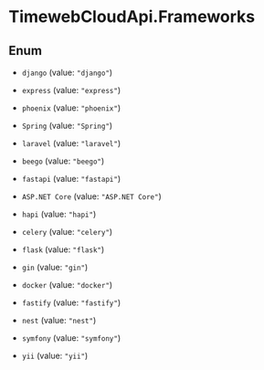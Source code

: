 # TimewebCloudApi.Frameworks

## Enum


* `django` (value: `"django"`)

* `express` (value: `"express"`)

* `phoenix` (value: `"phoenix"`)

* `Spring` (value: `"Spring"`)

* `laravel` (value: `"laravel"`)

* `beego` (value: `"beego"`)

* `fastapi` (value: `"fastapi"`)

* `ASP.NET Core` (value: `"ASP.NET Core"`)

* `hapi` (value: `"hapi"`)

* `celery` (value: `"celery"`)

* `flask` (value: `"flask"`)

* `gin` (value: `"gin"`)

* `docker` (value: `"docker"`)

* `fastify` (value: `"fastify"`)

* `nest` (value: `"nest"`)

* `symfony` (value: `"symfony"`)

* `yii` (value: `"yii"`)


